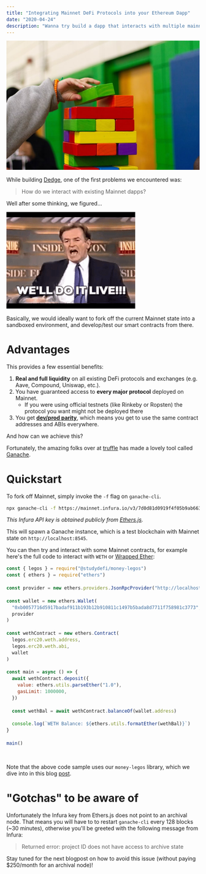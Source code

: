 ```yaml
---
title: "Integrating Mainnet DeFi Protocols into your Ethereum Dapp"
date: "2020-04-24"
description: "Wanna try build a dapp that interacts with multiple mainnet protocols but don't know where to start? Read on!"
---
```


![building blocks](./building-blocks.jpg)

While building [Dedge](https://dedge.exchange), one of the first problems we encountered was:

> How do we interact with existing Mainnet dapps?

Well after some thinking, we figured...

![do it live](./do-it-live.gif)

Basically, we would ideally want to fork off the current Mainnet state into a sandboxed environment, and develop/test our smart contracts from there.

# Advantages

This provides a few essential benefits:

1. **Real and full liquidity** on all existing DeFi protocols and exchanges (e.g. Aave, Compound, Uniswap, etc.).
2. You have guaranteed access to **every major protocol** deployed on Mainnet.
   - If you were using official testnets (like Rinkeby or Ropsten) the protocol you want might not be deployed there
3. You get **[dev/prod parity](https://12factor.net/dev-prod-parity)**, which means you get to use the same contract addresses and ABIs everywhere.

And how can we achieve this?

Fortunately, the amazing folks over at [truffle](https://www.trufflesuite.com/) has made a lovely tool called [Ganache](https://github.com/trufflesuite/ganache-cli/).

# Quickstart

To fork off Mainnet, simply invoke the `-f` flag on `ganache-cli`.

```bash
npx ganache-cli -f https://mainnet.infura.io/v3/7d0d81d0919f4f05b9ab6634be01ee73 -i 5777 -d
```

_This Infura API key is obtained publicly from [Ethers.js](https://github.com/ethers-io/ethers.js/blob/master/src.ts/providers/infura-provider.ts#L14)._

This will spawn a Ganache instance, which is a test blockchain with Mainnet state on `http://localhost:8545`.

You can then try and interact with some Mainnet contracts, for example here's the full code to interact with `WETH` or [Wrapped Ether](https://weth.io/):

```javascript
const { legos } = require("@studydefi/money-legos")
const { ethers } = require("ethers")

const provider = new ethers.providers.JsonRpcProvider("http://localhost:8545")

const wallet = new ethers.Wallet(
  "0xb0057716d5917badaf911b193b12b910811c1497b5bada8d7711f758981c3773", // Default private key for ganache-cli -d
  provider
)

const wethContract = new ethers.Contract(
  legos.erc20.weth.address,
  legos.erc20.weth.abi,
  wallet
)

const main = async () => {
  await wethContract.deposit({
    value: ethers.utils.parseEther("1.0"),
    gasLimit: 1000000,
  })

  const wethBal = await wethContract.balanceOf(wallet.address)

  console.log(`WETH Balance: ${ethers.utils.formatEther(wethBal)}`)
}

main()
```
<br />

Note that the above code sample uses our `money-legos` library, which we dive into in this blog [post](../npm-install-money-legos).

# "Gotchas" to be aware of

Unfortunately the Infura key from Ethers.js does not point to an archival node. That means you will have to to restart `ganache-cli` every 128 blocks (~30 minutes), otherwise you'll be greeted with the following message from Infura:

> Returned error: project ID does not have access to archive state

Stay tuned for the next blogpost on how to avoid this issue (without paying \$250/month for an archival node)!

